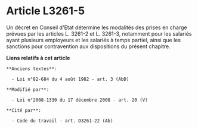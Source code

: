 # Article L3261-5

Un décret en Conseil d'Etat détermine les modalités des prises en charge prévues par les articles L. 3261-2 et L. 3261-3,
notamment pour les salariés ayant plusieurs employeurs et les salariés à temps partiel, ainsi que les sanctions pour
contravention aux dispositions du présent chapitre.

**Liens relatifs à cet article**

	**Anciens textes**:

	  - Loi n°82-684 du 4 août 1982 - art. 3 (AbD)

	**Modifié par**:

	  - Loi n°2008-1330 du 17 décembre 2008 - art. 20 (V)

	**Cité par**:

	  - Code du travail - art. D3261-22 (Ab)
